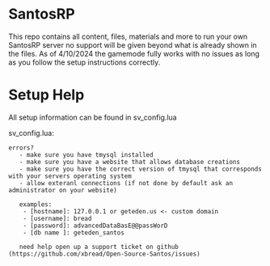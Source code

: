 # SantosRP
This repo contains all content, files, materials and more to run your own SantosRP server no support will be given beyond what is already shown in the files. 
As of 4/10/2024 the gamemode fully works with no issues as long as you follow the setup instructions correctly.

# Setup Help
 All setup information can be found in sv_config.lua
 
sv_config.lua:
 ```
 errors?
	- make sure you have tmysql installed
	- make sure you have a website that allows database creations
	- make sure you have the correct version of tmysql that corresponds with your servers operating system
	- allow exteranl connections (if not done by default ask an administrator on your website) 

	examples:
	 - [hostname]: 127.0.0.1 or geteden.us <- custom domain
	 - [username]: bread
	 - [password]: advancedDataBasE@@passWorD
	 - [db name ]: geteden_santos 

	need help open up a support ticket on github (https://github.com/xbread/Open-Source-Santos/issues)
```

